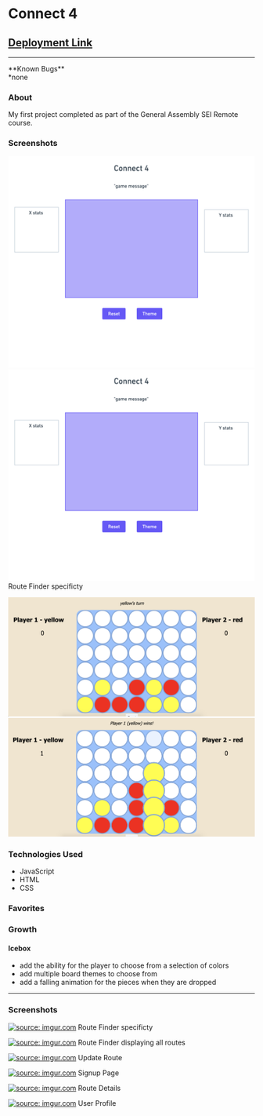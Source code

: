 # Connect 4

## [Deployment Link](https://opconnect4.surge.sh)
<hr>
**Known Bugs**
<br>
*none

### About
My first project completed as part of the General Assembly SEI Remote course.

### Screenshots
![alt text](./images/wireframe.png "Wireframe")
<a href="https://imgur.com/wNCAcdK"><img src="./images/wireframe.png" title="source: imgur.com" /></a>
Route Finder specificty

![alt text](./images/screenshot3.png "Game Image")
![alt text](./images/screenshot2.png "Game Image")

### Technologies Used
* JavaScript
* HTML
* CSS

### Favorites

### Growth

#### Icebox
- add the ability for the player to choose from a selection of colors
- add multiple board themes to choose from
- add a falling animation for the pieces when they are dropped

- - - - - -

### Screenshots
<a href="https://imgur.com/wNCAcdK"><img src="https://i.imgur.com/wNCAcdK.png" title="source: imgur.com" /></a>
Route Finder specificty

<a href="https://imgur.com/hJNZWZp"><img src="https://i.imgur.com/hJNZWZp.png" title="source: imgur.com" /></a>
Route Finder displaying all routes

<a href="https://imgur.com/SbBXmQY"><img src="https://i.imgur.com/SbBXmQY.png" title="source: imgur.com" /></a>
Update Route

<a href="https://imgur.com/XlBrULC"><img src="https://i.imgur.com/XlBrULC.png" title="source: imgur.com" /></a>
Signup Page

<a href="https://imgur.com/dxNawLk"><img src="https://i.imgur.com/dxNawLk.png" title="source: imgur.com" /></a>
Route Details

<a href="https://imgur.com/rERctUz"><img src="https://i.imgur.com/rERctUz.png" title="source: imgur.com" /></a>
User Profile
